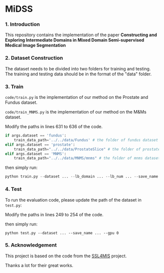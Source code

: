 # MiDSS

### 1. Introduction

This repository contains the implementation of the paper **Constructing and Exploring Intermediate Domains in Mixed Domain Semi-supervised Medical Image Segmentation**

### 2. Dataset Construction

The dataset needs to be divided into two folders for training and testing. The training and testing data should be in the format of the "data" folder.

### 3. Train

`code/train.py` is the implementation of our method on the Prostate and Fundus dataset.

`code/train_MNMS.py` is the implementation of our method on the M&Ms dataset.

Modify the paths in lines 631 to 636 of the code.

```python
if args.dataset == 'fundus':
    train_data_path='../../data/Fundus' # the folder of fundus dataset
elif args.dataset == 'prostate':
    train_data_path="../../data/ProstateSlice" # the folder of prostate dataset
elif args.dataset == 'MNMS':
    train_data_path="../../data/MNMS/mnms" # the folder of mnms dataset
```

then simply run:

```python
python train.py --dataset ... --lb_domain ... --lb_num ... --save_name ... --gpu 0
```

### 4. Test

To run the evaluation code, please update the path of the dataset in `test.py`:

Modify the paths in lines 249 to 254 of the code.

then simply run:

```
python test.py --dataset ... --save_name ... --gpu 0
```

### 5. Acknowledgement

This project is based on the code from the [SSL4MIS](https://github.com/HiLab-git/SSL4MIS) project.

Thanks a lot for their great works.
